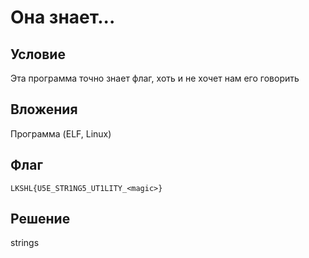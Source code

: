# Она знает...
## Условие
Эта программа точно знает флаг, хоть и не хочет нам его говорить

## Вложения
Программа (ELF, Linux)

## Флаг
`LKSHL{U5E_STR1NG5_UT1LITY_<magic>}`

## Решение
strings
